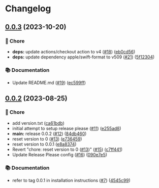 # Changelog

## [0.0.3](https://github.com/open-feature/swift-sdk/compare/0.0.2...0.0.3) (2023-10-20)


### 🧹 Chore

* **deps:** update actions/checkout action to v4 ([#18](https://github.com/open-feature/swift-sdk/issues/18)) ([eb0cd56](https://github.com/open-feature/swift-sdk/commit/eb0cd56d1b7c7bb24faf905e67361738731bbeb4))
* **deps:** update dependency apple/swift-format to v509 ([#21](https://github.com/open-feature/swift-sdk/issues/21)) ([5f12304](https://github.com/open-feature/swift-sdk/commit/5f12304fde5531b957d999a41a24e2122c0038c2))


### 📚 Documentation

* Update README.md ([#19](https://github.com/open-feature/swift-sdk/issues/19)) ([ec599ff](https://github.com/open-feature/swift-sdk/commit/ec599ff7228019286fdad66f4c38f78caf354025))

## [0.0.2](https://github.com/open-feature/swift-sdk/compare/v0.0.1...0.0.2) (2023-08-25)


### 🧹 Chore

* add version.txt ([ca61bdb](https://github.com/open-feature/swift-sdk/commit/ca61bdbeb4f71fc36ef1d8338bb764ad7cae108b))
* initial attempt to setup release please ([#11](https://github.com/open-feature/swift-sdk/issues/11)) ([e255ad8](https://github.com/open-feature/swift-sdk/commit/e255ad8876c2ad85e21bb1e17653aa59d58c5f10))
* **main:** release 0.0.2 ([#12](https://github.com/open-feature/swift-sdk/issues/12)) ([84db460](https://github.com/open-feature/swift-sdk/commit/84db46013c9ac76b6f4151d9cf4eaed062953758))
* reset version to 0 ([#13](https://github.com/open-feature/swift-sdk/issues/13)) ([e736459](https://github.com/open-feature/swift-sdk/commit/e736459bde510d7e6a11857cc0d4c81fd812e2ee))
* reset version to 0.0.1 ([e8a8374](https://github.com/open-feature/swift-sdk/commit/e8a83743847a30927de5262049e458c27d92ba05))
* Revert "chore: reset version to 0 ([#13](https://github.com/open-feature/swift-sdk/issues/13))" ([#15](https://github.com/open-feature/swift-sdk/issues/15)) ([c7ff441](https://github.com/open-feature/swift-sdk/commit/c7ff4412e6ac14a041c258e62ece8e3e99e5eba3))
* Update Release Please config ([#16](https://github.com/open-feature/swift-sdk/issues/16)) ([090e7e5](https://github.com/open-feature/swift-sdk/commit/090e7e54291a2fb9b2f7c5b72e68c79c2898bff6))


### 📚 Documentation

* refer to tag 0.0.1 in installation instructions ([#7](https://github.com/open-feature/swift-sdk/issues/7)) ([4545c99](https://github.com/open-feature/swift-sdk/commit/4545c991507a090176315fd79297c18cd2497d5f))
